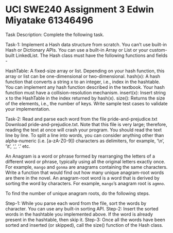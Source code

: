# UCI SWE240 Assignment 3 Edwin Miyatake 61346496

Task Description: Complete the following task.

Task-1: Implement a Hash data structure from scratch. You can’t use built-in Hash or Dictionary APIs. You can use a built-in Array or List or your custom-built LinkedList.  The Hash class must have the following functions and fields - 

HashTable: A fixed-size array or list. Depending on your hash function, this array or list can be one-dimensional or two-dimensional. 
hash(x): A hash function that converts a string x to an integer, i.e., index in the hashtable. You can implement any hash function described in the textbook. Your hash function must have a collision-resolution mechanism.
insert(x):  Insert string x to the HashTable in the index returned by hash(x).
size():  Returns the size of the elements, i.e., the number of keys.
Write sample test cases to validate your implementation.

Task-2: Read and parse each word from the file pride-and-prejudice.txt Download pride-and-prejudice.txt. Note that this file is very large; therefore, reading the text at once will crash your program. You should read the text line by line. To split a line into words, you can consider anything other than alpha-numeric (i.e. [a-zA-Z0-9]) characters as delimiters, for example, ‘\n’, ‘\t’, ‘,’, ‘.’ etc. 

An Anagram is a word or phrase formed by rearranging the letters of a different word or phrase, typically using all the original letters exactly once. For example, `mango` and `gonma` are anagrams containing the same characters. Write a function that would find out how many unique anagram-root words are there in the novel. An anagram-root word is a word that is derived by sorting the word by characters. For example, `mango`’s anagram root is `agmno`. 

To find the number of unique anagram roots, do the following steps.

Step-1: While you parse each word from the file, sort the words by character. You can use any built-in sorting API. 
Step-2: Insert the sorted words in the hashtable you implemented above. If the word is already present in the hashtable, then skip it. 
Step-3: Once all the words have been sorted and inserted (or skipped), call the size() function of the Hash class.
 
